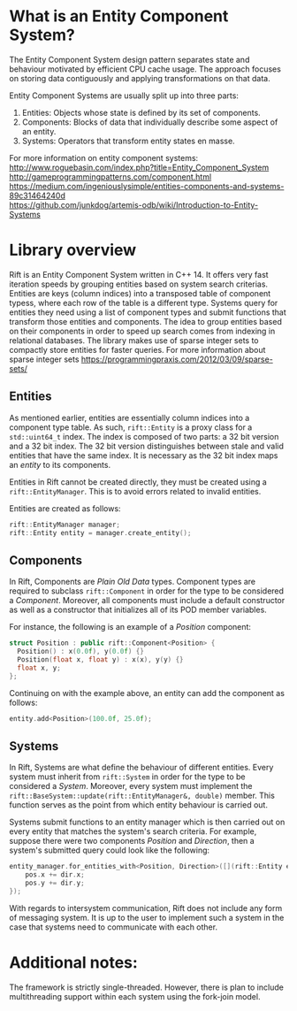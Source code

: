 # What is an Entity Component System?
The Entity Component System design pattern separates state and behaviour motivated by efficient CPU cache usage. The approach focuses on storing data contiguously and applying transformations on that data.

Entity Component Systems are usually split up into three parts:
1. Entities:   Objects whose state is defined by its set of components.
1. Components: Blocks of data that individually describe some aspect of an entity.
1. Systems:    Operators that transform entity states en masse.

For more information on entity component systems:   
http://www.roguebasin.com/index.php?title=Entity_Component_System  
http://gameprogrammingpatterns.com/component.html   
https://medium.com/ingeniouslysimple/entities-components-and-systems-89c31464240d  
https://github.com/junkdog/artemis-odb/wiki/Introduction-to-Entity-Systems   

# Library overview
Rift is an Entity Component System written in C++ 14. It offers very fast iteration speeds by grouping entities based on system search criterias. Entities are keys (column indices) into a transposed table of component typess, where each row of the table is a different type. Systems query for entities they need using a list of component types and submit functions that transform those entities and components. The idea to group entities based on their components in order to speed up search comes from indexing in relational databases. The library makes use of sparse integer sets to compactly store entities for faster queries. For more information about sparse integer sets https://programmingpraxis.com/2012/03/09/sparse-sets/

## Entities
As mentioned earlier, entities are essentially column indices into a component type table. As such, `rift::Entity` is a proxy class for a `std::uint64_t` index. The index is composed of two parts: a 32 bit version and a 32 bit index. The 32 bit version distinguishes between stale and valid entities that have the same index. It is necessary as the 32 bit index maps an *entity* to its components.

Entities in Rift cannot be created directly, they must be created using a `rift::EntityManager`. This is to avoid errors related to invalid entities.

Entities are created as follows:
```cpp
rift::EntityManager manager;
rift::Entity entity = manager.create_entity();
```

## Components 
In Rift, Components are *Plain Old Data* types. Component types are required to subclass `rift::Component` in order for the type to be considered a *Component*. Moreover, all components must include a default constructor as well as a constructor that initializes all of its POD member variables. 

For instance, the following is an example of a *Position* component:
```cpp
struct Position : public rift::Component<Position> {
  Position() : x(0.0f), y(0.0f) {}
  Position(float x, float y) : x(x), y(y) {}
  float x, y;
};
```

Continuing on with the example above, an entity can add the component as follows:
```cpp
entity.add<Position>(100.0f, 25.0f);
```

## Systems
In Rift, Systems are what define the behaviour of different entities.
Every system must inherit from `rift::System` in order for the type to be considered a *System*. Moreover, every system must implement the `rift::BaseSystem::update(rift::EntityManager&, double)` member. This function serves as the point from which entity behaviour is carried out. 

Systems submit functions to an entity manager which is then carried out on every entity that matches the system's search criteria. 
For example, suppose there were two components *Position* and *Direction*, then a system's submitted query could look like the following:
```cpp
entity_manager.for_entities_with<Position, Direction>([](rift::Entity entity, Position& pos, Direction& dir){
    pos.x += dir.x;
    pos.y += dir.y;
});
```
With regards to intersystem communication, Rift does not include any form of messaging system. It is up to the user to implement such a system in the case that systems need to communicate with each other. 

# Additional notes:
The framework is strictly single-threaded. However, there is plan to include multithreading support within each system using the fork-join model.

